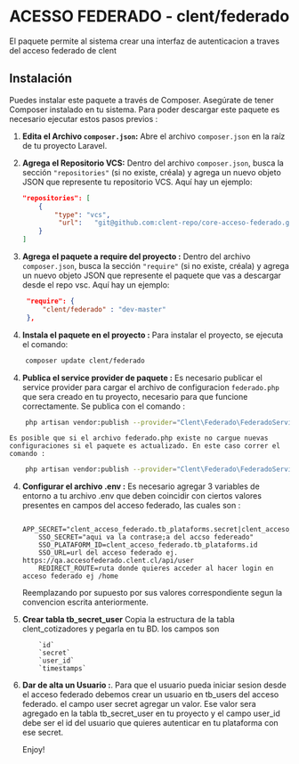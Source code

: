 # ACESSO FEDERADO - clent/federado

El paquete permite al sistema crear una interfaz de autenticacion a traves del acceso federado de clent

## Instalación

Puedes instalar este paquete a través de Composer. Asegúrate de tener Composer instalado en tu sistema. Para poder descargar este paquete es necesario ejecutar estos pasos previos : 

1. **Edita el Archivo `composer.json`:**
   Abre el archivo `composer.json` en la raíz de tu proyecto Laravel.

2. **Agrega el Repositorio VCS:**
   Dentro del archivo `composer.json`, busca la sección `"repositories"` (si no existe, créala) y agrega un nuevo objeto JSON que represente tu repositorio VCS. Aquí hay un ejemplo:

   ```json
   "repositories": [
       {
           "type": "vcs",
            "url":   "git@github.com:clent-repo/core-acceso-federado.git"
       }
   ]

2. **Agrega el paquete a require del proyecto :**
   Dentro del archivo `composer.json`, busca la sección `"require"` (si no existe, créala) y agrega un nuevo objeto JSON que represente el paquete que vas a descargar desde el repo vsc. Aquí hay un ejemplo:
   
   ```json
    "require": {
        "clent/federado" : "dev-master"
    },

3. **Instala el paquete en el proyecto :**
    Para instalar el proyecto, se ejecuta el comando:
```bash
    composer update clent/federado
```
4. **Publica el service provider de paquete :**
    Es necesario publicar el service provider para cargar el archivo de configuracion `federado.php` que sera creado en tu proyecto, necesario para que funcione correctamente. Se publica con el comando : 
    
```bash
    php artisan vendor:publish --provider="Clent\Federado\FederadoServiceProvider"
```
    Es posible que si el archivo federado.php existe no cargue nuevas configuraciones si el paquete es actualizado. En este caso correr el comando :
```bash
    php artisan vendor:publish --provider="Clent\Federado\FederadoServiceProvider" --force
```
4. **Configurar el archivo .env :**
    Es necesario agregar 3 variables de entorno a tu archivo .env que deben coincidir con ciertos valores presentes en campos del acceso federado, las cuales son :

    ```plaintext
        APP_SECRET="clent_acceso_federado.tb_plataforms.secret|clent_acceso_federado.tb_plataforms.name"
        SSO_SECRET="aqui va la contrase;a del accso federeado"
        SSO_PLATAFORM_ID=clent_acceso_federado.tb_plataforms.id
        SSO_URL=url del acceso federado ej. https://qa.accesofederado.clent.cl/api/user
        REDIRECT_ROUTE=ruta donde quieres acceder al hacer login en acceso federado ej /home
    ```
    Reemplazando por supuesto por sus valores correspondiente segun la convencion escrita anteriormente.

5. **Crear tabla tb_secret_user**
    Copia la estructura de la tabla clent_cotizadores y pegarla en tu BD. los campos son
    ```plaintext
        `id`
        `secret`
        `user_id`
        `timestamps`   
    ```
6. **Dar de alta un Usuario :**.
    Para que el usuario pueda iniciar sesion desde el acceso federado debemos crear un usuario en tb_users del acceso federado. el campo user secret agregar un valor. Ese valor sera agregado en la tabla tb_secret_user en tu proyecto y el campo user_id debe ser el id del usuario que quieres autenticar en tu plataforma con ese secret.

    Enjoy!
